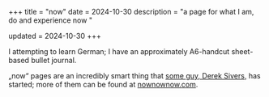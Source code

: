 +++
title = "now"
date = 2024-10-30
description = "a page for what I am, do and experience now "

updated = 2024-10-30
+++

I attempting to learn German; I have an approximately A6-handcut sheet-based bullet journal.


„now“ pages are an incredibly smart thing that [some guy, Derek Sivers,](https://sive.rs) has started; more of them can be found at [nownownow.com](https://nownownow.com).
